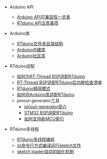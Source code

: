 - Arduino API
  - [Arduino API可兼容性一览表](/zh/manual/api/api-compatibility.md)
  - [RTduino API注意事项](/zh/manual/api/api-notice.md)
- Arduino库
  - [RTduino文件夹目录结构](/zh/manual/libraries/dir-structure.md)
  - [Arduino内建库](/zh/manual/libraries/buildin-libraries.md)
  - [Arduino社区库](/zh/manual/libraries/community-libraries.md)

- RTduino适配
  - [如何为RT-Thread BSP适配RTduino](/zh/manual/adapt/bsp/bsp.md)
  - [RT-Thread BSP适配RTduino后功能检查清单](/zh/manual/adapt/bsp/func-checklist.md)
  - [RTduino精简模式](/zh/manual/adapt/tinymode.md)
  - [如何将Arduino库适配RTduino](/zh/manual/adapt/libraries.md)
  - pinout-generator工具
    - [pinout-generator简介](/zh/manual/adapt/bsp/pinout-generator/pinout-generator.md)
    - [STM32 BSP适配RTduino](/zh/manual/adapt/bsp/pinout-generator/stm32/pinout-generator-stm32.md)
    - [如何支持新MCU索引](/zh/manual/adapt/bsp/pinout-generator/add-mcu.md)

- RTduino多线程
  - [RTduino多线程编程](/zh/manual/multi-threading/multi-threading-programming.md)
  - [以命令行方式编译运行sketch文件](/zh/manual/multi-threading/sketch.md)
  - [sketch loader自动初始化机制](/zh/manual/multi-threading/sketch-loader.md)
